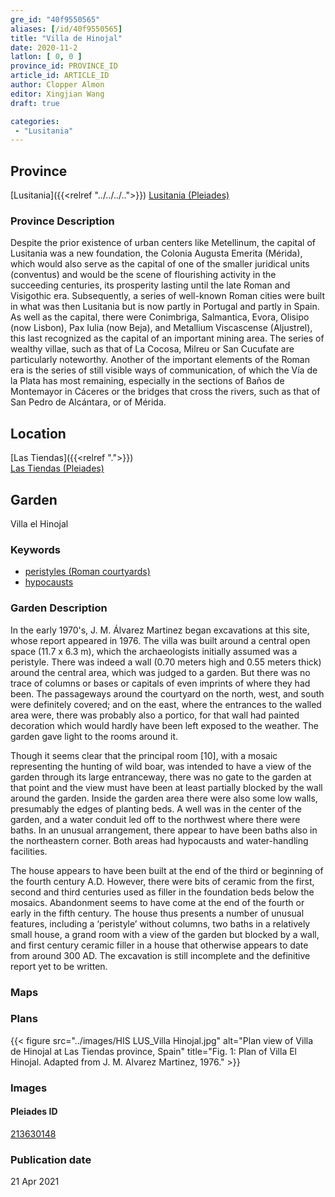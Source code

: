 ```yaml
---
gre_id: "40f9550565"
aliases: [/id/40f9550565]
title: "Villa de Hinojal"
date: 2020-11-2
latlon: [ 0, 0 ]
province_id: PROVINCE_ID
article_id: ARTICLE_ID
author: Clopper Almon
editor: Xingjian Wang
draft: true

categories:
 - "Lusitania"
---
```


## Province

[Lusitania]({{<relref "../../../..">}})
[Lusitania (Pleiades)](https://pleiades.stoa.org/places/1101)

### Province Description

Despite the prior existence of urban centers like Metellinum, the capital of Lusitania was a new foundation, the Colonia Augusta Emerita (Mérida), which would also serve as the capital of one of the smaller juridical units (conventus) and would be the scene of flourishing activity in the succeeding centuries, its prosperity lasting until the late Roman and Visigothic era.  Subsequently, a series of well-known Roman cities were built in what was then Lusitania but is now partly in Portugal and partly in Spain. As well as the capital, there were Conimbriga, Salmantica, Evora, Olisipo (now Lisbon), Pax Iulia (now Beja), and Metallium Viscascense (Aljustrel), this last recognized as the capital of an important mining area. The series of wealthy villae, such as that of La Cocosa, Milreu or San Cucufate are particularly noteworthy.  Another of the important elements of the Roman era is the series of still visible ways of communication, of which the Vía de la Plata has most remaining, especially in the sections of Baños de Montemayor in Cáceres or the bridges that cross the rivers, such as that of San Pedro de Alcántara, or of Mérida.

## Location

[Las Tiendas]({{<relref ".">}}) \
[Las Tiendas (Pleiades)](https://pleiades.stoa.org/places/213630148)

<!--### Location Description-->


<!-- LEAVE THIS BLANK FOR NOW -->

<!--## Sublocation-->

<!--
[AREA WITHIN LOCATION, LIKE “PALATINE HILL”](GEOREFERENCE LINK)
A sublocation is any area larger than an individual garden, but located within a location. I would always try to include a link to a controlled vocabulary here if possible. This ID may well be different from the Garden ID, e.g., Pompeii versus a Garden in one of the houses which has its own Pleiades ID.
-->

<!--### Sublocation Description-->

<!-- DESCRIPTION -->

## Garden
Villa el Hinojal

### Keywords
- [peristyles (Roman courtyards)](http://vocab.getty.edu/page/aat/300080971)
- [hypocausts](http://vocab.getty.edu/page/aat/300004277)

### Garden Description
In the early 1970's, J. M. Álvarez Martinez began excavations at this site, whose report appeared in 1976.   The villa was built around a central open space (11.7 x 6.3 m), which the archaeologists initially assumed was a peristyle.  There was indeed a wall (0.70 meters high and 0.55 meters thick) around the central area, which was judged to a garden.  But there was no trace of columns or bases or capitals of even imprints of where they had been.  The passageways around the courtyard on the north, west, and south were definitely covered; and on the east, where the entrances to the walled area were, there was probably also a portico, for that wall had painted decoration which would hardly have been left exposed to the weather.  The garden gave light to the rooms around it.

Though it seems clear that the principal room [10], with a mosaic representing the hunting of wild boar, was intended to have a view of the garden through its large entranceway, there was no gate to the garden at that point and the view must have been at least partially blocked by the wall around the garden.
Inside the garden area there were also some low walls, presumably the edges of planting beds.  A well was in the center of the garden, and a water conduit led off to the northwest where there were baths.  In an unusual arrangement, there appear to have been baths also in the northeastern corner.  Both areas had hypocausts and water-handling facilities.

The house appears to have been built at the end of the third or beginning of the fourth century A.D.  However, there were bits of ceramic from the first, second and third  centuries used as filler in the foundation beds below the mosaics. Abandonment seems to have come at the end of the fourth or early in the fifth century.  The house thus presents a number of unusual features, including a ‘peristyle’ without columns, two baths in a relatively small house, a grand room with a view of the garden but blocked by a wall, and first century ceramic filler in a house that otherwise appears to date from around 300 AD.   The excavation is still incomplete and the definitive report yet to be written.


### Maps

<!--
{{< figure src="IMG_URL" alt="ALT_TEXT" title="CAPTION" >}}
-->

### Plans

{{< figure src="../images/HIS LUS_Villa Hinojal.jpg" alt="Plan view of Villa de Hinojal at Las Tiendas province, Spain" title="Fig. 1: Plan of Villa El Hinojal. Adapted from J. M. Alvarez Martinez, 1976." >}}

### Images

<!--
{{< figure src="IMG_URL" alt="ALT_TEXT" title="CAPTION" >}}
-->

<!--### Dates-->


<!--### Bibliography
- J. de C. Serra Rafols, La villa romana de la Dehesa de ‘La Cocosa’. Badajoz, 1952. [(worldcat)](http://www.worldcat.org/oclc/17319391)
- J. de C. Serra Rafols, ‘A propósito de la villa de La Cocosa. Rectificación.’ In Archivo Español de Arqueología, XXVI. CSIC, Madrid, 1953, p. 302. [(worldcat)](http://www.worldcat.org/oclc/1122498001)
- J. G. Gorges, Les villes hispano-romaines. Inventaire et problematique archaeologiques. Centre Pierre Paris, París, 1979, pp. 189-190. [(worldcat)](http://www.worldcat.org/oclc/803415143)-->

<!--#### Periodo ID-->

<!-- [PERIODO_ID](https://pleiades.stoa.org/places/PLEIADES_ID) -->

#### Pleiades ID

[213630148](https://pleiades.stoa.org/places/213630148)

<!--#### TGN ID
[7031751](http://vocab.getty.edu/page/tgn/7031751) -->

<!--### Contributor-->


### Publication date

21 Apr 2021

<!--### Related articles-->

<!-- Links to other related articles. Leave blank for now -->